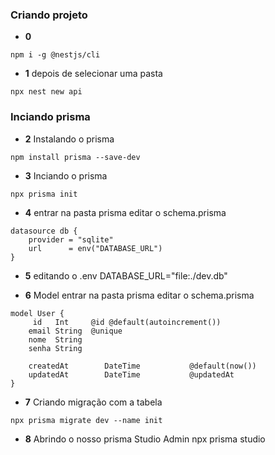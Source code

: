 ### Criando projeto

* <b>0</b>
```
npm i -g @nestjs/cli
```

* <b>1</b> depois de selecionar uma pasta
```
npx nest new api
```
### Inciando prisma
* <b>2</b> Instalando o prisma
```
npm install prisma --save-dev
```

* <b>3</b> Inciando o prisma    
```
npx prisma init
```
    
* <b>4</b> entrar na pasta prisma editar o schema.prisma
```
datasource db {
    provider = "sqlite"
    url      = env("DATABASE_URL")
}
```

* <b>5</b> editando o .env
DATABASE_URL="file:./dev.db"

* <b>6</b> Model entrar na pasta prisma editar o schema.prisma
```
model User {
     id   Int     @id @default(autoincrement())
    email String  @unique
    nome  String
    senha String

    createdAt        DateTime           @default(now())
    updatedAt        DateTime           @updatedAt
}
```

* <b>7</b> Criando migração com a tabela
```
npx prisma migrate dev --name init
```

* <b>8</b>  Abrindo o nosso prisma Studio Admin
npx prisma studio
